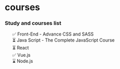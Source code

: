# courses

### Study and courses list

<ul style="list-style: none;">
   <li>✅ Front-End - Advance CSS and SASS</li>
   <li>⏳ Java Script - The Complete JavaScript Course</li>
   <li>⏳ React</li>
   <li>✅ Vue.js</li>
   <li>⌛ Node.js</li>
</ul>
